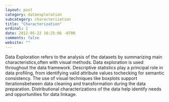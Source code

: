 ```yaml
---
layout: post
category: dataexploration
subcategory: characterization
title: "Characterization"
ordinal: 1
date: 2012-05-22 16:25:06 -0700
comments: false
website: ""
---
```

Data Exploration refers to the analysis of the datasets by summarizing main characteristics,often with visual methods. Data exploration is used throughout the data framework. Descriptive statistics play a principal role in data profiling, from identifying valid attribute values tochecking for semantic consistency. The use of visual techniques like boxplots support iterationsbetween data cleaning and transformation during the data preparation. Distributional characterizations of the data help identify needs and opportunities for data linkage.

